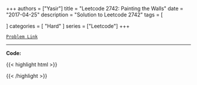
+++
authors = ["Yasir"]
title = "Leetcode 2742: Painting the Walls"
date = "2017-04-25"
description = "Solution to Leetcode 2742"
tags = [
    
]
categories = [
    "Hard"
]
series = ["Leetcode"]
+++



[`Problem Link`](https://leetcode.com/problems/painting-the-walls/description/)

---

**Code:**

{{< highlight html >}}

{{< /highlight >}}

